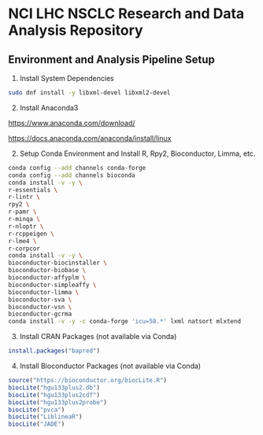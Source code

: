 # NCI LHC NSCLC Research and Data Analysis Repository

## Environment and Analysis Pipeline Setup

1. Install System Dependencies

```bash
sudo dnf install -y libxml-devel libxml2-devel
```

2. Install Anaconda3

https://www.anaconda.com/download/

https://docs.anaconda.com/anaconda/install/linux

2. Setup Conda Environment and Install R, Rpy2, Bioconductor, Limma, etc.

```bash
conda config --add channels conda-forge
conda config --add channels bioconda
conda install -v -y \
r-essentials \
r-lintr \
rpy2 \
r-pamr \
r-minqa \
r-nloptr \
r-rcppeigen \
r-lme4 \
r-corpcor
conda install -v -y \
bioconductor-biocinstaller \
bioconductor-biobase \
bioconductor-affyplm \
bioconductor-simpleaffy \
bioconductor-limma \
bioconductor-sva \
bioconductor-vsn \
bioconductor-gcrma
conda install -v -y -c conda-forge 'icu=58.*' lxml natsort mlxtend

```
3. Install CRAN Packages (not available via Conda)

```R
install.packages("bapred")
```
4. Install Bioconductor Packages (not available via Conda)

```R
source("https://bioconductor.org/biocLite.R")
biocLite("hgu133plus2.db")
biocLite("hgu133plus2cdf")
biocLite("hgu133plus2probe")
biocLite("pvca")
biocLite("LiblineaR")
biocLite("JADE")
```
